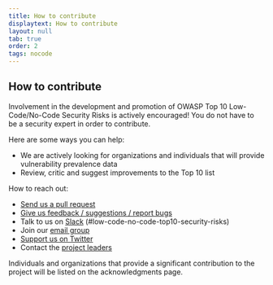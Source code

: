 ```yaml
---
title: How to contribute
displaytext: How to contribute
layout: null
tab: true
order: 2
tags: nocode
---
```


## How to contribute

Involvement in the development and promotion of OWASP Top 10 Low-Code/No-Code Security Risks is actively encouraged!
You do not have to be a security expert in order to contribute. 

Here are some ways you can help:

- We are actively looking for organizations and individuals that will provide vulnerability prevalence data
- Review, critic and suggest improvements to the Top 10 list 

How to reach out:

- [Send us a pull request](https://github.com/OWASP/www-project-top-10-low-code-no-code-security-risks/pulls)
- [Give us feedback / suggestions / report bugs](https://github.com/OWASP/www-project-top-10-low-code-no-code-security-risks/issues)
- Talk to us on [Slack](https://owasp.slack.com/archives/C02C6RU6G10) (#low-code-no-code-top10-security-risks)
- Join our [email group](https://groups.google.com/g/owasp-no-code-low-code)
- [Support us on Twitter](https://twitter.com/OWASPNoCode)
- Contact the [project leaders](mailto:michaelb@zenity.io)

Individuals and organizations that provide a significant contribution to the project will be listed on the acknowledgments page.
